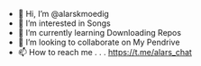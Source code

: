 - 👋 Hi, I’m @alarskmoedig
- 👀 I’m interested in Songs
- 🌱 I’m currently learning Downloading Repos
- 💞️ I’m looking to collaborate on My Pendrive 
- 📫 How to reach me . . . https://t.me/alars_chat

<!---
alarskmoedig/alarskmoedig is a ✨ special ✨ repository because its `README.md` (this file) appears on your GitHub profile.
You can click the Preview link to take a look at your changes.
--->

